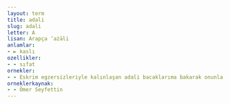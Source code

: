 ```yaml
---
layout: term
title: adali
slug: adali
letter: A
lisan: Arapça ‘ażāli
anlamlar:
- ► kaslı
ozellikler:
- - sıfat
ornekler:
- - Eskrim egzersizleriyle kalınlaşan adali bacaklarıma bakarak onunla aramızdaki farkı düşünüyordum.
orneklerkaynak:
- - Ömer Seyfettin
---
```


